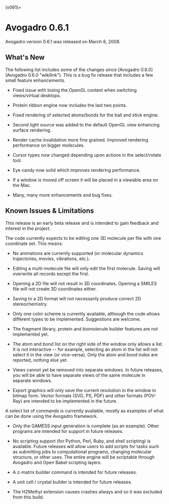 (v061)=

# Avogadro 0.6.1

Avogadro version 0.6.1 was released on March 8, 2008.

What's New
----------

The following list includes some of the changes since [Avogadro 0.6.0](Avogadro 0.6.0 "wikilink"). This is a bug fix release that includes a few small feature enhancements.



-   Fixed issue with losing the OpenGL context when switching views/virtual desktops.
-   Protein ribbon engine now includes the last two points.
-   Fixed rendering of selected atoms/bonds for the ball and stick engine.
-   Second light source was added to the default OpenGL view enhancing surface rendering.
-   Render cache invalidation more fine grained. Improved rendering performance on bigger molecules.



-   Cursor types now changed depending upon actions in the select/rotate tool.
-   Eye candy now solid which improves rendering performance.



-   If a window is moved off screen it will be placed in a viewable area on the Mac.



-   Many, many more enhancements and bug fixes.

Known Issues & Limitations
--------------------------

This release is an early beta release and is intended to gain feedback and interest in the project.

The code currently expects to be editing one 3D molecule per file with one coordinate set. This means:

-   No animations are currently supported (or molecular dynamics trajectories, movies, vibrations, etc.).
-   Editing a multi-molecule file will only edit the first molecule. Saving will overwrite all records except the first.
-   Opening a 2D file will not result in 3D coordinates. Opening a SMILES file will not create 3D coordinates either.
-   Saving to a 2D format will not necessarily produce correct 2D stereochemistry.



-   Only one color scheme is currently available, although the code allows different types to be implemented. Suggestions are welcome.



-   The fragment library, protein and biomolecule builder features are not implemented yet.



-   The atom and bond list on the right side of the window only allows a list. It is not interactive -- for example, selecting an atom in the list will not select it in the view (or vice-versa). Only the atom and bond index are reported, nothing else yet.
-   Views cannot yet be removed into separate windows. In future releases, you will be able to have separate views of the same molecule in separate windows.
-   Export graphics will only save the current resolution in the window in bitmap form. Vector formats (SVG, PS, PDF) and other formats (POV-Ray) are intended to be implemented in the future.



A select list of commands is currently available, mostly as examples of what can be done using the Avogadro framework.

-   Only the GAMESS input generation is complete (as an example). Other programs are intended for support in future releases.
-   No scripting support (for Python, Perl, Ruby, and shell scripting) is available. Future releases will allow users to add scripts for tasks such as submitting jobs to computational programs, changing molecular structure, or other uses. The entire engine will be scriptable through Avogadro and Open Babel scripting layers.
-   A z-matrix builder command is intended for future releases.
-   A unit cell / crystal builder is intended for future releases.



-   The H2Methyl extension causes crashes always and so it was excluded from this build.
